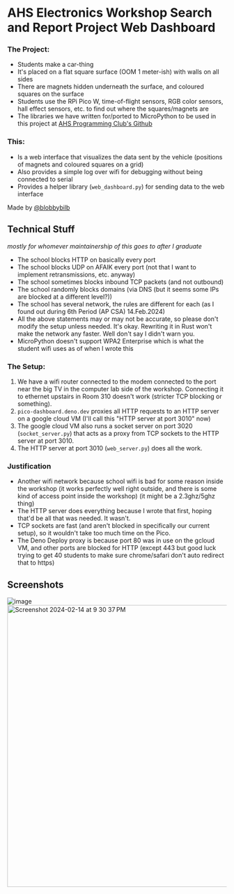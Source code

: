 # AHS Electronics Workshop Search and Report Project Web Dashboard

### The Project:
- Students make a car-thing
- It's placed on a flat square surface (OOM 1 meter-ish) with walls on all sides
- There are magnets hidden underneath the surface, and coloured squares on the surface
- Students use the RPi Pico W, time-of-flight sensors, RGB color sensors, hall effect sensors, etc. to find out where the squares/magnets are
- The libraries we have written for/ported to MicroPython to be used in this project at [AHS Programming Club's Github](https://github.com/AHSPC)

### This:
- Is a web interface that visualizes the data sent by the vehicle (positions of magnets and coloured squares on a grid)
- Also provides a simple log over wifi for debugging without being connected to serial
- Provides a helper library (`web_dashboard.py`) for sending data to the web interface

Made by [@blobbybilb](https://github.com/blobbybilb)

## Technical Stuff 
*mostly for whomever maintainership of this goes to after I graduate*
- The school blocks HTTP on basically every port
- The school blocks UDP on AFAIK every port (not that I want to implement retransmissions, etc. anyway)
- The school sometimes blocks inbound TCP packets (and not outbound)
- The school randomly blocks domains (via DNS (but it seems some IPs are blocked at a different level?))
- The school has several network, the rules are different for each (as I found out during 6th Period (AP CSA) 14.Feb.2024)
- All the above statements may or may not be accurate, so please don't modify the setup unless needed. It's okay. Rewriting it in Rust won't make the network any faster. Well don't say I didn't warn you.
- MicroPython doesn't support WPA2 Enterprise which is what the student wifi uses as of when I wrote this
### The Setup:
1. We have a wifi router connected to the modem connected to the port near the big TV in the computer lab side of the workshop. Connecting it to ethernet upstairs in Room 310 doesn't work (stricter TCP blocking or something).
2. `pico-dashboard.deno.dev` proxies all HTTP requests to an HTTP server on a google cloud VM (I'll call this "HTTP server at port 3010" now)
3. The google cloud VM also runs a socket server on port 3020 (`socket_server.py`) that acts as a proxy from TCP sockets to the HTTP server at port 3010.
4. The HTTP server at port 3010 (`web_server.py`) does all the work.
### Justification
- Another wifi network because school wifi is bad for some reason inside the workshop (it works perfectly well right outside, and there is some kind of access point inside the workshop) (it might be a 2.3ghz/5ghz thing)
- The HTTP server does everything because I wrote that first, hoping that'd be all that was needed. It wasn't.
- TCP sockets are fast (and aren't blocked in specifically our current setup), so it wouldn't take too much time on the Pico.
- The Deno Deploy proxy is because port 80 was in use on the gcloud VM, and other ports are blocked for HTTP (except 443 but good luck trying to get 40 students to make sure chrome/safari don't auto redirect that to https)


## Screenshots

![image](https://github.com/blobbybilb/AHS_Electronics_pico_search_project_web_dashboard/assets/58201828/12c03934-407a-461c-b25b-2c1d57de6875)
<img width="648" alt="Screenshot 2024-02-14 at 9 30 37 PM" src="https://github.com/blobbybilb/AHS_Electronics_pico_search_project_web_dashboard/assets/58201828/0332f15e-98a4-465f-8359-c4d75afade2c">
